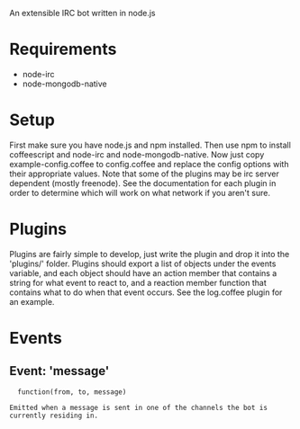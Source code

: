 An extensible IRC bot written in node.js

Requirements
============
  - node-irc
  - node-mongodb-native

Setup
=====
  First make sure you have node.js and npm installed. Then use npm to install coffeescript and node-irc and node-mongodb-native. Now just copy example-config.coffee to config.coffee and replace the config options with their appropriate values. Note that some of the plugins may be irc server dependent (mostly freenode). See the documentation for each plugin in order to determine which will work on what network if you aren't sure.

Plugins
=======
  Plugins are fairly simple to develop, just write the plugin and drop it into the 'plugins/' folder. Plugins should export a list of objects under the events variable, and each object should have an action member that contains a string for what event to react to, and a reaction member function that contains what to do when that event occurs. See the log.coffee plugin for an example.

Events
======
  Event: 'message'
  --------------
      function(from, to, message)

    Emitted when a message is sent in one of the channels the bot is currently residing in.
